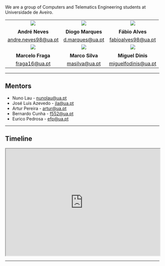 
We are a group of Computers and Telematics Engineering students at Universidade de Aveiro.

| | | |
| :---: | :---: | :---: |
| &nbsp;&nbsp;&nbsp;&nbsp;&nbsp;&nbsp; <img src="../../img/team/rsz_neves.jpg"> &nbsp;&nbsp;&nbsp;&nbsp;&nbsp;&nbsp;| &nbsp;&nbsp;&nbsp;&nbsp;&nbsp;&nbsp; <img src="../../img/team/rsz_diogo.jpg"> &nbsp;&nbsp;&nbsp;&nbsp;&nbsp;&nbsp;| &nbsp;&nbsp;&nbsp;&nbsp;&nbsp;&nbsp;<img src="../../img/team/rsz_fabio.jpg">&nbsp;&nbsp;&nbsp;&nbsp;&nbsp;&nbsp; |
|**André Neves**|**Diogo Marques**|**Fábio Alves**|
|andre.neves98@ua.pt|d.marques@ua.pt|fabioalves98@ua.pt|
| &nbsp;&nbsp;&nbsp;&nbsp;&nbsp;&nbsp; <img src="../../img/team/rsz_fraga.jpg"> &nbsp;&nbsp;&nbsp;&nbsp;&nbsp;&nbsp;| &nbsp;&nbsp;&nbsp;&nbsp;&nbsp;&nbsp; <img src="../../img/team/rsz_marco.jpg"> &nbsp;&nbsp;&nbsp;&nbsp;&nbsp;&nbsp;| &nbsp;&nbsp;&nbsp;&nbsp;&nbsp;&nbsp;<img src="../../img/team/rsz_dinis.jpg">&nbsp;&nbsp;&nbsp;&nbsp;&nbsp;&nbsp; |
|**Marcelo Fraga**|**Marco Silva**|**Miguel Dinis**|
|fraga16@ua.pt|masilva@ua.pt|miguelfodinis@ua.pt|

<!-- ![Team](img/team.jpg) -->

---

## Mentors

* Nuno Lau - nunolau@ua.pt
* José Luis Azevedo - jla@ua.pt
* Artur Pereira - artur@ua.pt
* Bernardo Cunha - f552@ua.pt
* Eurico Pedrosa - efp@ua.pt

---

## Timeline

<iframe src="https://docs.google.com/spreadsheets/d/e/2PACX-1vT0iav4tlPus3D-tpo2saHtSogIDbF25aZ12TKd37tQIlFm1MOytTkqAVkci_s6U1tpZd2NkQHGLGDW/pubhtml?gid=0&single=true" width="100%" height="350"></iframe>

---